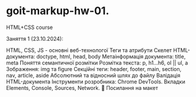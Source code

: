 # goit-markup-hw-01.
HTML+CSS course

Заняття 1 (23.10.2024):

HTML, CSS, JS - основні веб-технологої
Теги та атрибути
Cкелет HTML-документа: doctype, html, head, body
Метаінформація документа: title, meta
Поняття семантичної розмітки
Розмітка текста: p, h1...h6, ol || ul, a
Зображення: img та figure
Секційні теги: header, footer, main, section, nav, article, aside
Абсолютний та відносний шлях до файлу
Валідація HTML-документа
Інструменти розробника: Chrome DevTools. Вкладки Elements, Console, Sources, Network.
🍫 Посилання на макет
